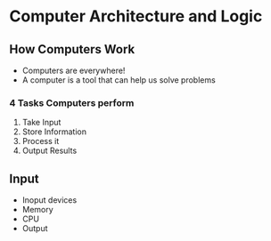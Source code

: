# Computer Architecture and Logic

## How Computers Work

- Computers are everywhere!
- A computer is a tool that can help us solve problems

### 4 Tasks Computers perform

1. Take Input
1. Store Information
1. Process it
1. Output Results

## Input

- Inoput devices
- Memory
- CPU
- Output
